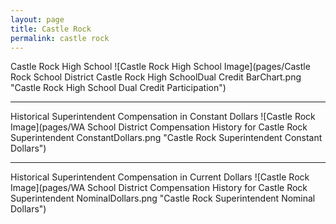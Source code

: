 ```yaml
---
layout: page
title: Castle Rock
permalink: castle rock
---
```



Castle Rock High School
![Castle Rock High School Image](pages/Castle Rock School District Castle Rock High SchoolDual Credit BarChart.png "Castle Rock High School Dual Credit Participation")

___

Historical Superintendent Compensation in Constant Dollars
![Castle Rock Image](pages/WA School District Compensation History for Castle Rock Superintendent ConstantDollars.png "Castle Rock Superintendent Constant Dollars")

___

Historical Superintendent Compensation in Current Dollars
![Castle Rock Image](pages/WA School District Compensation History for Castle Rock Superintendent NominalDollars.png "Castle Rock Superintendent Nominal Dollars")